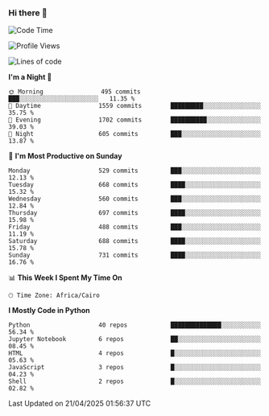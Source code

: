 ### Hi there 👋

<!--
**AMR-KELEG/AMR-KELEG** is a ✨ _special_ ✨ repository because its `README.md` (this file) appears on your GitHub profile.

Here are some ideas to get you started:

- 🔭 I’m currently working on ...
- 🌱 I’m currently learning ...
- 👯 I’m looking to collaborate on ...
- 🤔 I’m looking for help with ...
- 💬 Ask me about ...
- 📫 How to reach me: ...
- 😄 Pronouns: ...
- ⚡ Fun fact: ...
-->

<!--START_SECTION:waka-->
![Code Time](http://img.shields.io/badge/Code%20Time-0%20secs-blue)

![Profile Views](http://img.shields.io/badge/Profile%20Views-0-blue)

![Lines of code](https://img.shields.io/badge/From%20Hello%20World%20I%27ve%20Written-25.7%20million%20lines%20of%20code-blue)

**I'm a Night 🦉** 

```text
🌞 Morning                495 commits         ███░░░░░░░░░░░░░░░░░░░░░░   11.35 % 
🌆 Daytime                1559 commits        █████████░░░░░░░░░░░░░░░░   35.75 % 
🌃 Evening                1702 commits        ██████████░░░░░░░░░░░░░░░   39.03 % 
🌙 Night                  605 commits         ███░░░░░░░░░░░░░░░░░░░░░░   13.87 % 
```
📅 **I'm Most Productive on Sunday** 

```text
Monday                   529 commits         ███░░░░░░░░░░░░░░░░░░░░░░   12.13 % 
Tuesday                  668 commits         ████░░░░░░░░░░░░░░░░░░░░░   15.32 % 
Wednesday                560 commits         ███░░░░░░░░░░░░░░░░░░░░░░   12.84 % 
Thursday                 697 commits         ████░░░░░░░░░░░░░░░░░░░░░   15.98 % 
Friday                   488 commits         ███░░░░░░░░░░░░░░░░░░░░░░   11.19 % 
Saturday                 688 commits         ████░░░░░░░░░░░░░░░░░░░░░   15.78 % 
Sunday                   731 commits         ████░░░░░░░░░░░░░░░░░░░░░   16.76 % 
```


📊 **This Week I Spent My Time On** 

```text
🕑︎ Time Zone: Africa/Cairo
```

**I Mostly Code in Python** 

```text
Python                   40 repos            ██████████████░░░░░░░░░░░   56.34 % 
Jupyter Notebook         6 repos             ██░░░░░░░░░░░░░░░░░░░░░░░   08.45 % 
HTML                     4 repos             █░░░░░░░░░░░░░░░░░░░░░░░░   05.63 % 
JavaScript               3 repos             █░░░░░░░░░░░░░░░░░░░░░░░░   04.23 % 
Shell                    2 repos             █░░░░░░░░░░░░░░░░░░░░░░░░   02.82 % 
```




 Last Updated on 21/04/2025 01:56:37 UTC
<!--END_SECTION:waka-->
